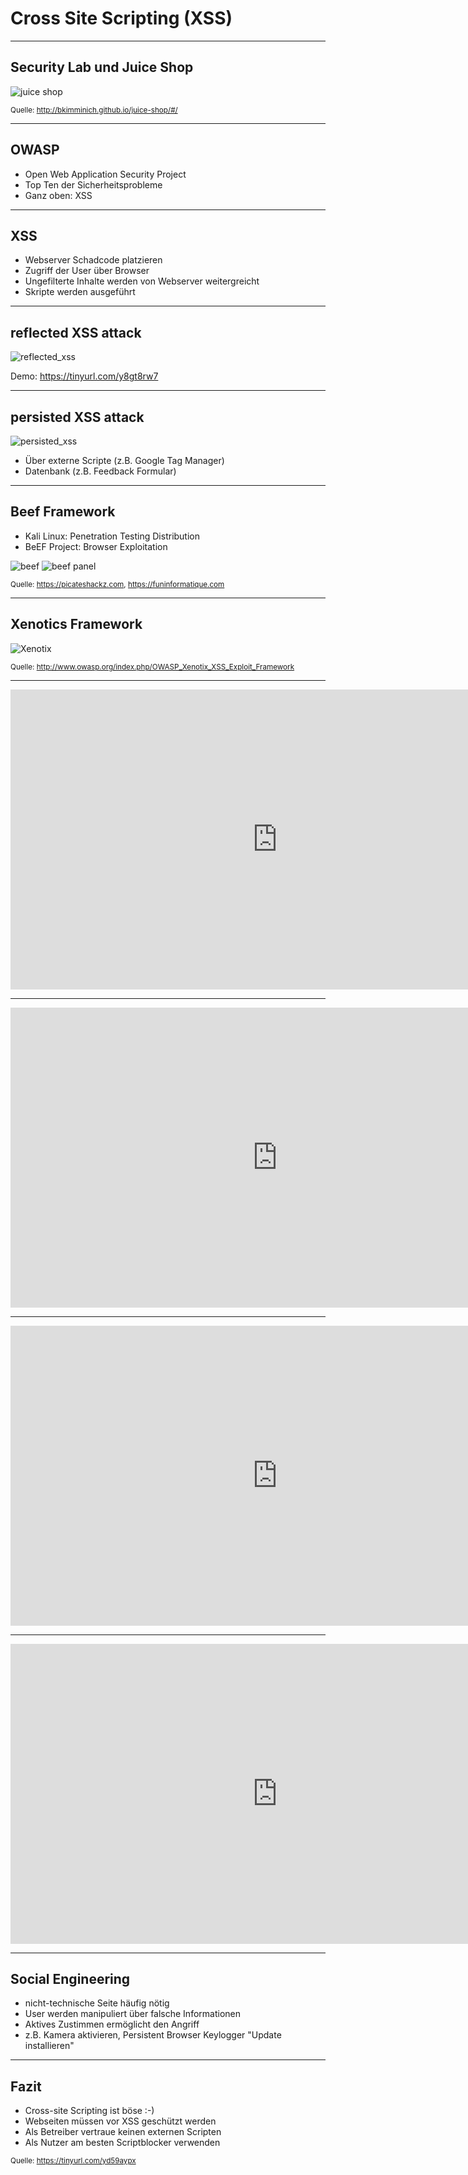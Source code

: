 ﻿
# Cross Site Scripting (XSS)

---

## Security Lab und Juice Shop
![juice shop](img/owasp_juice_shop.png)

<small>Quelle: http://bkimminich.github.io/juice-shop/#/</small>

---

## OWASP

* Open Web Application Security Project
* Top Ten der Sicherheitsprobleme
* Ganz oben: XSS

---


## XSS

* Webserver Schadcode platzieren
* Zugriff der User über Browser
* Ungefilterte Inhalte werden von Webserver weitergreicht
* Skripte werden ausgeführt

---

## reflected XSS attack
![reflected_xss](img/reflected_xss.png)

Demo: https://tinyurl.com/y8gt8rw7

---

## persisted XSS attack
![persisted_xss](img/persisted_xss.png)

* Über externe Scripte (z.B. Google Tag Manager)
* Datenbank (z.B. Feedback Formular)

---

## Beef Framework
* Kali Linux: Penetration Testing Distribution
* BeEF Project: Browser Exploitation

![beef](img/beef.png)
![beef panel](img/beef_panel.png)

<small>Quelle: https://picateshackz.com, https://funinformatique.com</small>

---

## Xenotics Framework
![Xenotix](img/Xenotix.jpg)

<small>Quelle: http://www.owasp.org/index.php/OWASP_Xenotix_XSS_Exploit_Framework</small>

---

<iframe src="http://www.youtube.com/embed/HnhLMYjOOtQ?version=3&loop=1&playlist=HnhLMYjOOtQ" allowfullscreen="" frameborder="0" height="480" width="853"></iframe>

---

<iframe src="http://www.youtube.com/embed/eGOQqnfMdmI?version=3&loop=1&playlist=eGOQqnfMdmI" allowfullscreen="" frameborder="0" height="480" width="853"></iframe>

---

<iframe src="http://www.youtube.com/embed/RvYjfavvf2E?version=3&loop=1&playlist=RvYjfavvf2E" allowfullscreen="" frameborder="0" height="480" width="853"></iframe>

---

<iframe src="http://www.youtube.com/embed/qqv4887uWBk?version=3&loop=1&playlist=qqv4887uWBk" allowfullscreen="" frameborder="0" height="480" width="853"></iframe>

---

## Social Engineering
* nicht-technische Seite häufig nötig
* User werden manipuliert über falsche Informationen
* Aktives Zustimmen ermöglicht den Angriff
* z.B. Kamera aktivieren, Persistent Browser Keylogger "Update installieren"

---

## Fazit

* Cross-site Scripting ist böse :-)
* Webseiten müssen vor XSS geschützt werden
* Als Betreiber vertraue keinen externen Scripten
* Als Nutzer am besten Scriptblocker verwenden

<small>Quelle: https://tinyurl.com/yd59aypx</small>